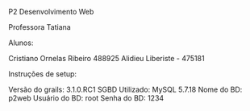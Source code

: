 P2 Desenvolvimento Web

Professora Tatiana

Alunos:

Cristiano Ornelas Ribeiro 488925
Alidieu Liberiste - 475181

Instruções de setup:

Versão do grails: 3.1.0.RC1
SGBD Utilizado: MySQL 5.7.18
Nome do BD: p2web
Usuário do BD: root
Senha do BD: 1234

